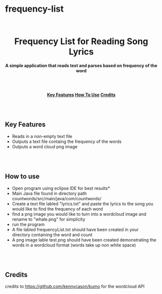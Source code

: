 # frequency-list

<h1 align="center">
  <br>
 Frequency List for Reading Song Lyrics
  <br>
</h1>

<h4 align="center">A simple application that reads text and parses based on frequency of the word
  
  <br><br>
  
  <p align="center">
  <a href="#key-features">Key Features</a>
  <a href="#how-to-use">How To Use</a>
  <a href="#credits">Credits</a>
</p>

<br><br>

## Key Features

* Reads in a non-empty text file
* Outputs a text file containg the frequency of the words
* Outputs a word cloud png image 

<br><br>


## How to use
* Open program using eclipse IDE for best results*
* Main Java file found in directory path countwords/src/main/java/com/countwords/
* Create a text file labled "lyrics.txt" and paste the lyrics to the song
  you would like to find the frequency of each word
* find a png image you would like to turn into a wordcloud image and rename to "whale.png" for simplicity
* run the program
* A file labled frequencyList.txt should have been created in your directory containing the word and count
* A png image lable test.png should have been created demonstrating the words in a wordcloud format
    (words take up non white space)
    
 <br><br>

## Credits
  credits to https://github.com/kennycason/kumo for the wordcloud API
